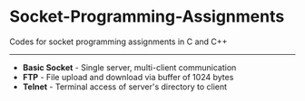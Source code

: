 # Socket-Programming-Assignments

Codes for socket programming assignments in C and C++

----
* **Basic Socket** - Single server, multi-client communication
* **FTP** - File upload and download via buffer of 1024 bytes
* **Telnet** - Terminal access of server's directory to client
